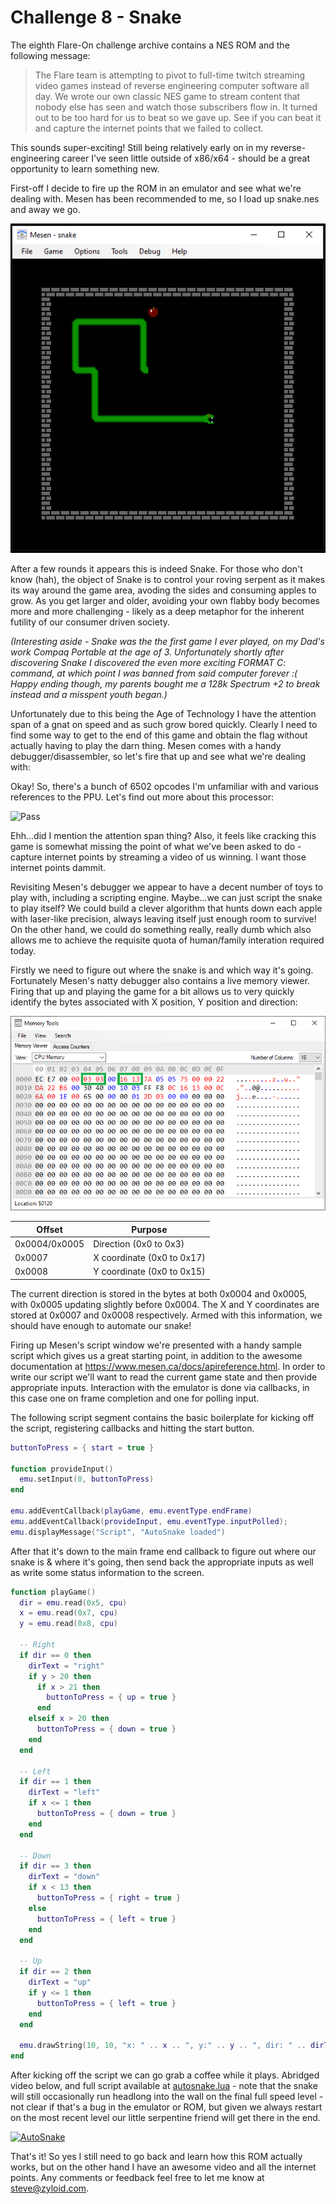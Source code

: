# Challenge 8 - Snake

The eighth Flare-On challenge archive contains a NES ROM and the following message:

> The Flare team is attempting to pivot to full-time twitch streaming video games instead of reverse engineering computer software all day. We wrote our own classic NES game to stream content that nobody else has seen and watch those subscribers flow in. It turned out to be too hard for us to beat so we gave up. See if you can beat it and capture the internet points that we failed to collect.

This sounds super-exciting! Still being relatively early on in my reverse-engineering career I've seen little outside of x86/x64 - should be a great opportunity to learn something new.

First-off I decide to fire up the ROM in an emulator and see what we're dealing with. Mesen has been recommended to me, so I load up snake.nes and away we go.

![Snake](images/Snake.png)

After a few rounds it appears this is indeed Snake. For those who don't know (hah), the object of Snake is to control your roving serpent as it makes its way around the game area, avoding the sides and consuming apples to grow. As you get larger and older, avoiding your own flabby body becomes more and more challenging - likely as a deep metaphor for the inherent futility of our consumer driven society.

*(Interesting aside - Snake was the the first game I ever played, on my Dad's work Compaq Portable at the age of 3. Unfortunately shortly after discovering Snake I discovered the even more exciting FORMAT C: command, at which point I was banned from said computer forever :( Happy ending though, my parents bought me a 128k Spectrum +2 to break instead and a misspent youth began.)*

Unfortunately due to this being the Age of Technology I have the attention span of a gnat on speed and as such grow bored quickly. Clearly I need to find some way to get to the end of this game and obtain the flag without actually having to play the darn thing. Mesen comes with a handy debugger/disassembler, so let's fire that up and see what we're dealing with:

Okay! So, there's a bunch of 6502 opcodes I'm unfamiliar with and various references to the PPU. Let's find out more about this processor:

![Pass](https://cdn.hackaday.io/images/7918791493479050978.PNG)

Ehh...did I mention the attention span thing? Also, it feels like cracking this game is somewhat missing the point of what we've been asked to do - capture internet points by streaming a video of us winning. I want those internet points dammit.

Revisiting Mesen's debugger we appear to have a decent number of toys to play with, including a scripting engine. Maybe...we can just script the snake to play itself? We could build a clever algorithm that hunts down each apple with laser-like precision, always leaving itself just enough room to survive! On the other hand, we could do something really, really dumb which also allows me to achieve the requisite quota of human/family interation required today.

Firstly we need to figure out where the snake is and which way it's going. Fortunately Mesen's natty debugger also contains a live memory viewer. Firing that up and playing the game for a bit allows us to very quickly identify the bytes associated with X position, Y position and direction:

![Mesen Memory Capture](images/MemCapture.png)

Offset | Purpose
------ | -------
0x0004/0x0005 | Direction (0x0 to 0x3)
0x0007 | X coordinate (0x0 to 0x17)
0x0008 | Y coordinate (0x0 to 0x15)

The current direction is stored in the bytes at both 0x0004 and 0x0005, with 0x0005 updating slightly before 0x0004. The X and Y coordinates are stored at 0x0007 and 0x0008 respectively. Armed with this information, we should have enough to automate our snake!

Firing up Mesen's script window we're presented with a handy sample script which gives us a great starting point, in addition to the awesome documentation at https://www.mesen.ca/docs/apireference.html. In order to write our script we'll want to read the current game state and then provide appropriate inputs. Interaction with the emulator is done via callbacks, in this case one on frame completion and one for polling input.

The following script segment contains the basic boilerplate for kicking off the script, registering callbacks and hitting the start button.

```lua
buttonToPress = { start = true }

function provideInput()
  emu.setInput(0, buttonToPress)
end

emu.addEventCallback(playGame, emu.eventType.endFrame)
emu.addEventCallback(provideInput, emu.eventType.inputPolled);
emu.displayMessage("Script", "AutoSnake loaded")
```

After that it's down to the main frame end callback to figure out where our snake is & where it's going, then send back the appropriate inputs as well as write some status information to the screen.

```lua
function playGame()
  dir = emu.read(0x5, cpu)
  x = emu.read(0x7, cpu)
  y = emu.read(0x8, cpu)  
  
  -- Right
  if dir == 0 then
    dirText = "right"
    if y > 20 then
      if x > 21 then
        buttonToPress = { up = true }
      end
    elseif x > 20 then
      buttonToPress = { down = true }
    end
  end
  
  -- Left
  if dir == 1 then
    dirText = "left"
    if x <= 1 then
      buttonToPress = { down = true }
    end
  end
  
  -- Down
  if dir == 3 then
    dirText = "down"
    if x < 13 then
      buttonToPress = { right = true }
    else
      buttonToPress = { left = true }
    end
  end
  
  -- Up
  if dir == 2 then
    dirText = "up"
    if y <= 1 then
      buttonToPress = { left = true }
    end
  end
  
  emu.drawString(10, 10, "x: " .. x .. ", y:" .. y .. ", dir: " .. dirText, 0xFFFFFF, 0xFF000000, 1)
end
```

After kicking off the script we can go grab a coffee while it plays. Abridged video below, and full script available at [autosnake.lua](scripts/autosnake.lua) - note that the snake will still occasionally run headlong into the wall on the final full speed level - not clear if that's a bug in the emulator or ROM, but given we always restart on the most recent level our little serpentine friend will get there in the end.

[![AutoSnake](http://img.youtube.com/vi/FmFyRhCHhXw/0.jpg)](http://www.youtube.com/watch?v=FmFyRhCHhXw)

That's it! So yes I still need to go back and learn how this ROM actually works, but on the other hand I have an awesome video and all the internet points. Any comments or feedback feel free to let me know at steve@zyloid.com.